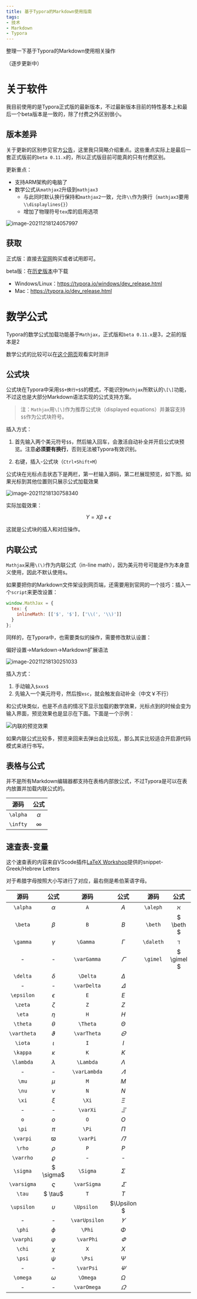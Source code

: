 ```yaml
---
title: 基于Typora的Markdown使用指南
tags: 
- 技术
- Markdown
- Typora
---
```


整理一下基于Typora的Markdown使用相关操作

（逐步更新中）

<!--more-->

# 关于软件

我目前使用的是Typora正式版的最新版本，不过最新版本目前的特性基本上和最后一个beta版本是一致的，除了付费之外区别很小。

## 版本差异

关于更新的区别参见官方[公告](https://support.typora.io/What's-New-1.0/#new)，这里我只简略介绍重点。这些重点实际上是最后一套正式版前的`beta 0.11.x`的，所以正式版目前可能真的只有付费区别。

更新重点：

- 支持ARM架构的电脑了
- 数学公式从`mathjax2`升级到`mathjax3`
  - 与此同时默认换行保持和`mathjax2`一致，允许`\\`作为换行（`mathjax3`要用`\\displaylines{}`）
  - 增加了物理符号`tex`库的启用选项

![image-20211218124057997](https://klr-picgo.oss-cn-beijing.aliyuncs.com/img/image-20211218124057997.png)



## 获取

正式版：直接去[官网](https://typora.io/)购买或者试用即可。

beta版：在[历史版本](https://typora.io/releases/all)中下载

- Windows/Linux：https://typora.io/windows/dev_release.html
- Mac：https://typora.io/dev_release.html



# 数学公式

Typora的数学公式加载功能基于`Mathjax`，正式版和`beta 0.11.x`是3，之前的版本是2

数学公式的比较可以在[这个网页](https://www.intmath.com/cg5/katex-mathjax-comparison.php)观看实时测评

## 公式块

公式块在Typora中采用`$$+换行+$$`的模式，不能识别`Mathjax`所默认的`\[\]`功能，不过这也是大部分Markdown语法实现的公式支持方案。

> 注：`Mathjax`用`\[\]`作为推荐公式块（displayed equations）并兼容支持`$$`作为公式块符号。

插入方式：

1. 首先输入两个美元符号`$$`，然后输入回车，会激活自动补全并开启公式块预览。注意**必须要有换行**，否则无法被Typora有效识别。

2. 右键，插入-公式块（`Ctrl+Shift+M`）

公式块在光标点击状态下是两栏，第一栏输入源码，第二栏展现预览，如下图。如果光标到其他位置则只展示公式加载效果

![image-20211218130758340](https://klr-picgo.oss-cn-beijing.aliyuncs.com/img/image-20211218130758340.png)

实际加载效果：

$$
\begin{equation}
Y=X\beta+\epsilon
\end{equation}
$$

这就是公式块的插入和对应操作。



## 内联公式

`Mathjax`采用`\(\)`作为内联公式（in-line math），因为美元符号可能是作为本身意义使用，因此不默认使用`$`。

如果要把你的Markdown文件架设到网页端，还需要用到官网的一个技巧：插入一个`script`来更改设置：

```javascript
window.MathJax = {
  tex: {
    inlineMath: [['$', '$'], ['\\(', '\\)']]
  }
};
```

同样的，在Typora中，也需要类似的操作，需要修改默认设置：

偏好设置->Markdown->Markdown扩展语法

![image-20211218130251033](https://klr-picgo.oss-cn-beijing.aliyuncs.com/img/image-20211218130251033.png)



插入方式：

1. 手动输入`$xxx$`
2. 先输入一个美元符号，然后按`esc`，就会触发自动补全（中文￥不行）



和公式块类似，也是不点击的情况下显示加载的数学效果，光标点到的时候会变为输入界面，预览效果也是显示在下面。下面是一个示例：

![内联的预览效果](https://klr-picgo.oss-cn-beijing.aliyuncs.com/img/image-20211218132504227.png)

如果内联公式比较多，预览来回来去弹出会比较乱，那么其实比较适合开启源代码模式来进行书写。

## 表格与公式

并不是所有Markdown编辑器都支持在表格内部放公式，不过Typora是可以在表内放置并加载内联公式的。

|   源码   |   公式   |
| :------: | :------: |
| `\alpha` | $\alpha$ |
| `\infty` | $\infty$ |



## 速查表-变量

这个速查表的内容来自VScode插件[LaTeX Workshop](https://github.com/James-Yu/LaTeX-Workshop)提供的snippet-Greek/Hebrew Letters

对于希腊字母按照大小写进行了对应，最右侧是希伯莱语字母。

| 源码          | 公式          | 源码    | 公式        | 源码   | 公式      |
| :-----------: | :-----------: | :-----------: | :-----------: | :-----------: | :-----------: |
| `\alpha`     | $\alpha$     |  `A`           | $A$           | `\aleph`   | $\aleph$   |
| `\beta`      | $\beta$      | `B` | $B$ | `\beth` | $ \beth $ |
| `\gamma`     | $\gamma$     | `\Gamma ` | $\Gamma$ | `\daleth` | $\daleth$ |
|   -  | -   |`\varGamma`   | $\varGamma$   | `\gimel` | $ \gimel $ |
| `\delta` | $\delta$ | `\Delta` | $\Delta$ |  |  |
| - | - | `\varDelta` | $\varDelta$ |  |  |
| `\epsilon`   | $\epsilon$   | `E` | $E$ |  |  |
| `\zeta`      | $\zeta$      | `Z` | $Z$ |  |  |
| `\eta`       | $\eta$       | `H` | $H$ |  |  |
| `\theta`      | $\theta$      | `\Theta` | $\Theta$ |  |  |
| `\vartheta`   | $\vartheta$   | `\varTheta` | $\varTheta$ |  |  |
| `\iota`      | $\iota$      | `I` | $I$ |  |  |
| `\kappa`    | $\kappa$    | `K` | $K$ |  |  |
| `\lambda`   | $\lambda$   | `\Lambda` | $\Lambda$ |  |  |
|  - |  - |`\varLambda`  | $\varLambda$  |   |   |
| `\mu`        | $\mu$        | `M` | $M$ |  |  |
| `\nu`        | $\nu$        | `N` | $N$ |  |  |
| `\xi`         | $\xi$         | `\Xi` | $\Xi$ |  |  |
|   -   |    -   | `\varXi`      | $\varXi$      |       |       |
| `o`           | $o$          | `O` | $O$ |  |  |
| `\pi`        | $\pi$        | `\Pi` | $\Pi$ |  |  |
| `\varpi`     | $\varpi$     | `\varPi` | $\varPi$ |  |  |
| `\rho`        | $\rho$        | `P` | $P$ |  |  |
| `\varrho`     | $\varrho$     | - | - |  |  |
| `\sigma`     | $ \sigma$     | `\Sigma` | $\Sigma$ |  |  |
| `\varsigma`   | $\varsigma$   | `\varSigma` | $\varSigma$ |  |  |
| `\tau`       | $ \tau$       | `T` | $T$ |  |  |
| `\upsilon`    | $\upsilon$    | `\Upsilon ` | $\Upsilon $ |  |  |
|  - | - |`\varUpsilon` | $\varUpsilon$ |  |  |
| `\phi`        | $\phi$        | `\Phi` | $\Phi$ |  |  |
| `\varphi`     | $\varphi$     | `\varPhi` | $\varPhi$ |  |  |
| `\chi`        | $\chi$        | `X` | $X$ |  |  |
| `\psi`        | $\psi$        | `\Psi` | $\Psi$ |  |  |
|    -   |   -   |`\varPsi`     | $\varPsi$     |      |      |
| `\omega`      | $\omega$      | `\Omega` | $\Omega$ |  |  |
| - | - |`\varOmega`   | $\varOmega$   |    |    |




